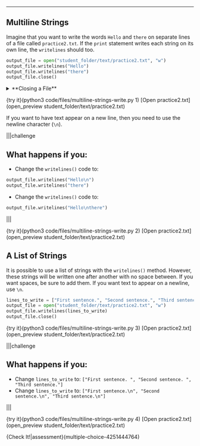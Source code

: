 ----------

## Multiline Strings

Imagine that you want to write the words `Hello` and `there` on separate lines of a file called `practice2.txt`. If the `print` statement writes each string on its own line, the `writelines` should too.

```python
output_file = open("student_folder/text/practice2.txt", "w")
output_file.writelines("Hello")
output_file.writelines("there")
output_file.close()
```

<details><summary>**Closing a File**</summary>Closing the file is an important step in working with files. If you forget to close a file, some unpredictable actions may take place. For example, if you open a file with newly written text before closing the file, that text may not be in the file. Be sure that you close all of the files that you open.</details>

{try it}(python3 code/files/multiline-strings-write.py 1)
[Open practice2.txt](open_preview student_folder/text/practice2.txt)

If you want to have text appear on a new line, then you need to use the newline character (`\n`).

|||challenge
## What happens if you:
* Change the `writelines()` code to:
```python
output_file.writelines("Hello\n")
output_file.writelines("there")
```
* Change the `writelines()` code to:
```python
output_file.writelines("Hello\nthere")
```

|||

{try it}(python3 code/files/multiline-strings-write.py 2)
[Open practice2.txt](open_preview student_folder/text/practice2.txt)

## A List of Strings

It is possible to use a list of strings with the `writelines()` method. However, these strings will be written one after another with no space between. If you want spaces, be sure to add them. If you want text to appear on a newline, use `\n`.

```python
lines_to_write = ["First sentence.", "Second sentence.", "Third sentence."]
output_file = open("student_folder/text/practice2.txt", "w")
output_file.writelines(lines_to_write)
output_file.close()
```

{try it}(python3 code/files/multiline-strings-write.py 3)
[Open practice2.txt](open_preview student_folder/text/practice2.txt)

|||challenge
## What happens if you:
* Change `lines_to_write` to:
`["First sentence. ", "Second sentence. ", "Third sentence."]`
* Change `lines_to_write` to:
`["First sentence.\n", "Second sentence.\n", "Third sentence.\n"]`

|||

{try it}(python3 code/files/multiline-strings-write.py 4)
[Open practice2.txt](open_preview student_folder/text/practice2.txt)

{Check It!|assessment}(multiple-choice-4251444764)
